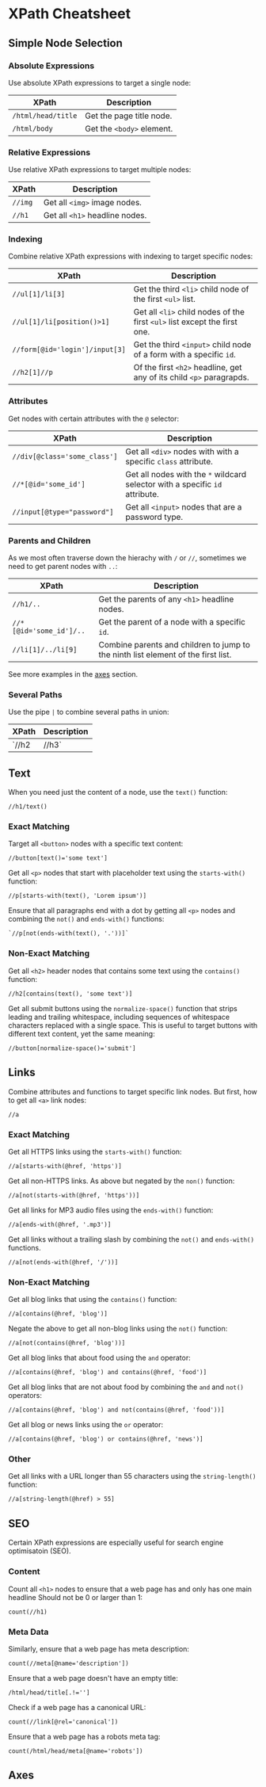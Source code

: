 # XPath Cheatsheet
## Simple Node Selection
### Absolute Expressions
Use absolute XPath expressions to target a single node:

| XPath | Description |
| ----- | ----------- |
| `/html/head/title` | Get the page title node. |
| `/html/body` | Get the `<body>` element. |

### Relative Expressions
Use relative XPath expressions to target multiple nodes:

| XPath | Description |
| ----- | ----------- |
| `//img` | Get all `<img>` image nodes. |
| `//h1` | Get all `<h1>` headline nodes. |

### Indexing
Combine relative XPath expressions with indexing to target specific nodes:

| XPath | Description |
| ----- | ----------- |
| `//ul[1]/li[3]` | Get the third `<li>` child node of the first `<ul>` list. |
| `//ul[1]/li[position()>1]` | Get all `<li>` child nodes of the first `<ul>` list except the first one. |
| `//form[@id='login']/input[3]` | Get the third `<input>` child node of a form with a specific `id`. |
| `//h2[1]//p` | Of the first `<h2>` headline, get any of its child `<p>` paragrapds. |

### Attributes
Get nodes with certain attributes with the `@` selector:

| XPath | Description |
| ----- | ----------- |
| `//div[@class='some_class']` | Get all `<div>` nodes with with a specific `class` attribute. |
| `//*[@id='some_id']` | Get all nodes with the `*` wildcard selector with a specific `id` attribute. |
| `//input[@type="password"]` | Get all `<input>` nodes that are a password type. |

### Parents and Children
As we most often traverse down the hierachy with `/` or `//`, sometimes we need to get parent nodes with `..`:

| XPath | Description |
| ----- | ----------- |
| `//h1/..` | Get the parents of any `<h1>` headline nodes. |
| `//*[@id='some_id']/..` | Get the parent of a node with a specific `id`. |
| `//li[1]/../li[9]` | Combine parents and children to jump to the ninth list element of the first list. |

See more examples in the [axes](#axes) section.

### Several Paths
Use the pipe `|` to combine several paths in union:

| XPath | Description |
| ----- | ----------- |
| `//h2 | //h3` | Get all `<h2>` and `<h3>` headline nodes. |

## Text
When you need just the content of a node, use the `text()` function:

```text title=""
//h1/text()
```

### Exact Matching
Target all `<button>` nodes with a specific text content:

```text title=""
//button[text()='some text']
```

Get all `<p>` nodes that start with placeholder text using the `starts-with()` function:

```text title=""
//p[starts-with(text(), 'Lorem ipsum')]
```

Ensure that all paragraphs end with a dot by getting all `<p>` nodes and combining the `not()` and `ends-with()` functions:

```text title=""
`//p[not(ends-with(text(), '.'))]`
```

### Non-Exact Matching
Get all `<h2>` header nodes that contains some text using the `contains()` function:

```text title=""
//h2[contains(text(), 'some text')]
```

Get all submit buttons using the `normalize-space()` function that strips leading and trailing whitespace, including sequences of whitespace characters replaced with a single space. This is useful to target buttons with different text content, yet the same meaning:

```text title=""
//button[normalize-space()='submit']
```

## Links
Combine attributes and functions to target specific link nodes. But first, how to get all `<a>` link nodes:

```text title=""
//a
```

### Exact Matching
Get all HTTPS links using the `starts-with()` function:

```text title=""
//a[starts-with(@href, 'https')]
```

Get all non-HTTPS links. As above but negated by the `non()` function:

```text title=""
//a[not(starts-with(@href, 'https'))]
```

Get all links for MP3 audio files using the `ends-with()` function:

```text title=""
//a[ends-with(@href, '.mp3')]
```

Get all links without a trailing slash by combining the `not()` and `ends-with()` functions.

```text title=""
//a[not(ends-with(@href, '/'))]
```

### Non-Exact Matching
Get all blog links that using the `contains()` function:

```text title=""
//a[contains(@href, 'blog')]
```

Negate the above to get all non-blog links using the `not()` function:

```text title=""
//a[not(contains(@href, 'blog'))]
```

Get all blog links that about food using the `and` operator:

```text title=""
//a[contains(@href, 'blog') and contains(@href, 'food')]
```

Get all blog links that are not about food by combining the `and` and `not()` operators:

```text title=""
//a[contains(@href, 'blog') and not(contains(@href, 'food'))]
```

Get all blog or news links using the `or` operator:

```text title=""
//a[contains(@href, 'blog') or contains(@href, 'news')]
```

### Other
Get all links with a URL longer than 55 characters using the `string-length()` function:

```text title=""
//a[string-length(@href) > 55]
```

## SEO
Certain XPath expressions are especially useful for search engine optimisatoin (SEO).

### Content
Count all `<h1>` nodes to ensure that a web page has and only has one main headline Should not be 0 or larger than 1:

```text title=""
count(//h1)
```

### Meta Data
Similarly, ensure that a web page has meta description:

```text title=""
count(//meta[@name='description'])
```

Ensure that a web page doesn't have an empty title:

```text title=""
/html/head/title[.!='']
```

Check if a web page has a canonical URL:

```text title=""
count(//link[@rel='canonical'])
```

Ensure that a web page has a robots meta tag:

```text title=""
count(/html/head/meta[@name='robots'])
```

## Axes
